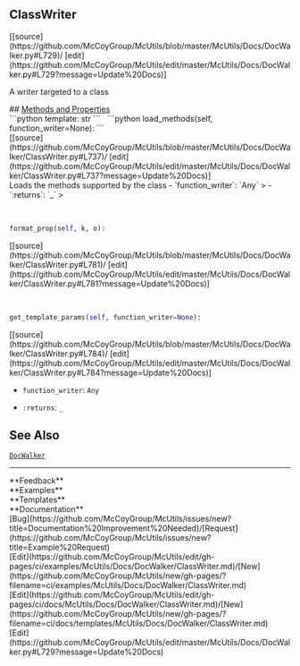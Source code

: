 ## <a id="McUtils.Docs.DocWalker.ClassWriter">ClassWriter</a> 

<div class="docs-source-link" markdown="1">
[[source](https://github.com/McCoyGroup/McUtils/blob/master/McUtils/Docs/DocWalker.py#L729)/
[edit](https://github.com/McCoyGroup/McUtils/edit/master/McUtils/Docs/DocWalker.py#L729?message=Update%20Docs)]
</div>

A writer targeted to a class







<div class="collapsible-section">
 <div class="collapsible-section collapsible-section-header" markdown="1">
## <a class="collapse-link" data-toggle="collapse" href="#methods" markdown="1"> Methods and Properties</a> <a class="float-right" data-toggle="collapse" href="#methods"><i class="fa fa-chevron-down"></i></a>
 </div>
 <div class="collapsible-section collapsible-section-body collapse show" id="methods" markdown="1">
 ```python
template: str
```
<a id="McUtils.Docs.DocWalker.ClassWriter.load_methods" class="docs-object-method">&nbsp;</a> 
```python
load_methods(self, function_writer=None): 
```
<div class="docs-source-link" markdown="1">
[[source](https://github.com/McCoyGroup/McUtils/blob/master/McUtils/Docs/DocWalker/ClassWriter.py#L737)/
[edit](https://github.com/McCoyGroup/McUtils/edit/master/McUtils/Docs/DocWalker/ClassWriter.py#L737?message=Update%20Docs)]
</div>
Loads the methods supported by the class
  - `function_writer`: `Any`
    > 
  - `:returns`: `_`
    >


<a id="McUtils.Docs.DocWalker.ClassWriter.format_prop" class="docs-object-method">&nbsp;</a> 
```python
format_prop(self, k, o): 
```
<div class="docs-source-link" markdown="1">
[[source](https://github.com/McCoyGroup/McUtils/blob/master/McUtils/Docs/DocWalker/ClassWriter.py#L781)/
[edit](https://github.com/McCoyGroup/McUtils/edit/master/McUtils/Docs/DocWalker/ClassWriter.py#L781?message=Update%20Docs)]
</div>


<a id="McUtils.Docs.DocWalker.ClassWriter.get_template_params" class="docs-object-method">&nbsp;</a> 
```python
get_template_params(self, function_writer=None): 
```
<div class="docs-source-link" markdown="1">
[[source](https://github.com/McCoyGroup/McUtils/blob/master/McUtils/Docs/DocWalker/ClassWriter.py#L784)/
[edit](https://github.com/McCoyGroup/McUtils/edit/master/McUtils/Docs/DocWalker/ClassWriter.py#L784?message=Update%20Docs)]
</div>

  - `function_writer`: `Any`
    > 
  - `:returns`: `_`
    >
 </div>
</div>










## See Also
[`DocWalker`](DocWalker.md)

---


<div markdown="1" class="text-secondary">
<div class="container">
  <div class="row">
   <div class="col" markdown="1">
**Feedback**   
</div>
   <div class="col" markdown="1">
**Examples**   
</div>
   <div class="col" markdown="1">
**Templates**   
</div>
   <div class="col" markdown="1">
**Documentation**   
</div>
   <div class="col" markdown="1">
   
</div>
   <div class="col" markdown="1">
   
</div>
   <div class="col" markdown="1">
   
</div>
</div>
  <div class="row">
   <div class="col" markdown="1">
[Bug](https://github.com/McCoyGroup/McUtils/issues/new?title=Documentation%20Improvement%20Needed)/[Request](https://github.com/McCoyGroup/McUtils/issues/new?title=Example%20Request)   
</div>
   <div class="col" markdown="1">
[Edit](https://github.com/McCoyGroup/McUtils/edit/gh-pages/ci/examples/McUtils/Docs/DocWalker/ClassWriter.md)/[New](https://github.com/McCoyGroup/McUtils/new/gh-pages/?filename=ci/examples/McUtils/Docs/DocWalker/ClassWriter.md)   
</div>
   <div class="col" markdown="1">
[Edit](https://github.com/McCoyGroup/McUtils/edit/gh-pages/ci/docs/McUtils/Docs/DocWalker/ClassWriter.md)/[New](https://github.com/McCoyGroup/McUtils/new/gh-pages/?filename=ci/docs/templates/McUtils/Docs/DocWalker/ClassWriter.md)   
</div>
   <div class="col" markdown="1">
[Edit](https://github.com/McCoyGroup/McUtils/edit/master/McUtils/Docs/DocWalker.py#L729?message=Update%20Docs)   
</div>
   <div class="col" markdown="1">
   
</div>
   <div class="col" markdown="1">
   
</div>
   <div class="col" markdown="1">
   
</div>
</div>
</div>
</div>